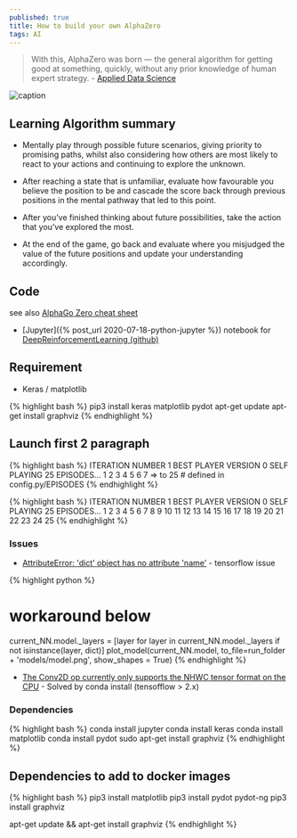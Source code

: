 ```yaml
---
published: true
title: How to build your own AlphaZero
tags: AI
---
```

> With this, AlphaZero was born — the general algorithm for getting good at something, quickly, without any prior knowledge of human expert strategy. - [Applied Data Science](https://medium.com/applied-data-science/how-to-build-your-own-alphazero-ai-using-python-and-keras-7f664945c188)

![caption](https://miro.medium.com/max/902/1*ROq9V2D5eR_dDFFFfjA5zw.png)

## Learning Algorithm summary

- Mentally play through possible future scenarios, giving priority to promising paths, whilst also considering how others are most likely to react to your actions and continuing to explore the unknown.

- After reaching a state that is unfamiliar, evaluate how favourable you believe the position to be and cascade the score back through previous positions in the mental pathway that led to this point.

- After you’ve finished thinking about future possibilities, take the action that you’ve explored the most.

- At the end of the game, go back and evaluate where you misjudged the value of the future positions and update your understanding accordingly.

## Code
see also [AlphaGo Zero cheat sheet](https://medium.com/applied-data-science/how-to-build-your-own-alphazero-ai-using-python-and-keras-7f664945c188)

- [Jupyter]({% post_url 2020-07-18-python-jupyter %}) notebook for [DeepReinforcementLearning (github)](https://github.com/yduf/DeepReinforcementLearning)

## Requirement
- Keras / matplotlib

{% highlight bash %}
pip3 install keras matplotlib pydot
apt-get update
apt-get install graphviz
{% endhighlight %}

## Launch first 2 paragraph

{% highlight bash %}
ITERATION NUMBER 1
BEST PLAYER VERSION 0
SELF PLAYING 25 EPISODES...
1 2 3 4 5 6 7 => to 25 # defined in config.py/EPISODES
{% endhighlight %}

{% highlight bash %}
ITERATION NUMBER 1
BEST PLAYER VERSION 0
SELF PLAYING 25 EPISODES...
1 2 3 4 5 6 7 8 9 10 11 12 13 14 15 16 17 18 19 20 21 22 23 24 25 
{% endhighlight %}

### Issues
- [AttributeError: 'dict' object has no attribute 'name'](https://github.com/tensorflow/tensorflow/issues/38988) - tensorflow issue

{% highlight python %}
# workaround below
current_NN.model._layers = [layer for layer in current_NN.model._layers if not isinstance(layer, dict)]
plot_model(current_NN.model, to_file=run_folder + 'models/model.png', show_shapes = True)
{% endhighlight %}

- [The Conv2D op currently only supports the NHWC tensor format on the CPU](https://github.com/onnx/onnx-tensorflow/issues/535) - Solved by conda install (tensofflow > 2.x)

### Dependencies

{% highlight bash %}
conda install jupyter
conda install keras
conda install matplotlib
conda install pydot
sudo apt-get install graphviz
{% endhighlight %}

## Dependencies to add to docker images

{% highlight bash %}
pip3 install matplotlib
pip3 install pydot pydot-ng
pip3 install graphviz

apt-get update && apt-get install graphviz
{% endhighlight %}

